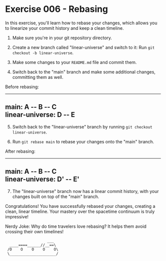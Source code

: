 # Exercise 006 - Rebasing

In this exercise, you'll learn how to rebase your changes, which allows you to
linearize your commit history and keep a clean timeline.

1. Make sure you're in your git repository directory.

2. Create a new branch called "linear-universe" and switch to it:
   Run `git checkout -b linear-universe`.

3. Make some changes to your `README.md` file and commit them.

4. Switch back to the "main" branch and make some additional changes, committing them
   as well.

Before rebasing:

---
main:      A -- B -- C
                \
linear-universe:   D -- E
---

5. Switch back to the "linear-universe" branch by running `git checkout linear-universe`.

6. Run `git rebase main` to rebase your changes onto the "main" branch.

After rebasing:

---
main:      A -- B -- C
                     \
linear-universe:      D' -- E'
---

7. The "linear-universe" branch now has a linear commit history, with your changes
   built on top of the "main" branch.

Congratulations! You have successfully rebased your changes, creating a clean,
linear timeline. Your mastery over the spacetime continuum is truly impressive!

Nerdy Joke: Why do time travelers love rebasing? It helps them avoid crossing their
own timelines!

```
                   ___
  ____====______//__==\
 /O    O    O    O    O\
 \_____________________/

```
